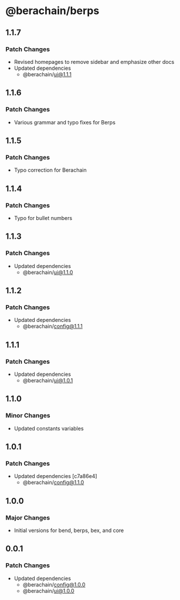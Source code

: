 # @berachain/berps

## 1.1.7

### Patch Changes

- Revised homepages to remove sidebar and emphasize other docs
- Updated dependencies
  - @berachain/ui@1.1.1

## 1.1.6

### Patch Changes

- Various grammar and typo fixes for Berps

## 1.1.5

### Patch Changes

- Typo correction for Berachain

## 1.1.4

### Patch Changes

- Typo for bullet numbers

## 1.1.3

### Patch Changes

- Updated dependencies
  - @berachain/ui@1.1.0

## 1.1.2

### Patch Changes

- Updated dependencies
  - @berachain/config@1.1.1

## 1.1.1

### Patch Changes

- Updated dependencies
  - @berachain/ui@1.0.1

## 1.1.0

### Minor Changes

- Updated constants variables

## 1.0.1

### Patch Changes

- Updated dependencies [c7a86e4]
  - @berachain/config@1.1.0

## 1.0.0

### Major Changes

- Initial versions for bend, berps, bex, and core

## 0.0.1

### Patch Changes

- Updated dependencies
  - @berachain/config@1.0.0
  - @berachain/ui@1.0.0
